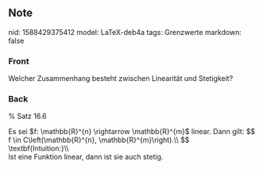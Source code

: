 ## Note
nid: 1588429375412
model: LaTeX-deb4a
tags: Grenzwerte
markdown: false

### Front
Welcher Zusammenhang besteht zwischen Linearität und Stetigkeit?

### Back
% Satz 16.6<div>
</div><div>Es sei $f: \mathbb{R}^{n} \rightarrow \mathbb{R}^{m}$ linear. Dann gilt:
$$
f \in C\left(\mathbb{R}^{n}, \mathbb{R}^{m}\right).\\
$$
</div><div>
</div><div>\textbf{Intuition:}\\</div><div>Ist eine Funktion linear, dann ist sie auch stetig.</div>
